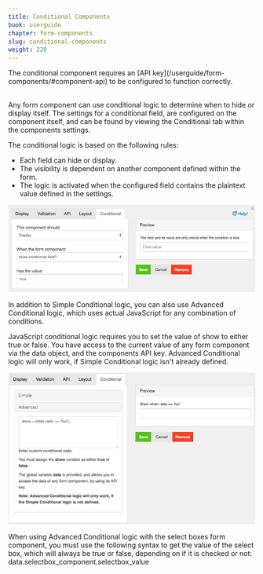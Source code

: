 ```yaml
---
title: Conditional Components
book: userguide
chapter: form-components
slug: conditional-components
weight: 220
---
```

<div class="note" markdown="1">
  The conditional component requires an [API key](/userguide/form-components/#component-api) to be configured to function correctly.
</div><br>


Any form component can use conditional logic to determine when to hide or display itself. The settings for a conditional
field, are configured on the component itself, and can be found by viewing the Conditional tab within the components
settings.

The conditional logic is based on the following rules:

 - Each field can hide or display.
 - The visibility is dependent on another component defined within the form.
 - The logic is activated when the configured field contains the plaintext value defined in the settings.

![](/assets/img/conditional-components.png)

In addition to Simple Conditional logic, you can also use Advanced Conditional logic, which uses actual JavaScript for
any combination of conditions.

JavaScript conditional logic requires you to set the value of show to either true or false. You have access to the
current value of any form component via the data object, and the components API key. Advanced Conditional logic will
only work, if Simple Conditional logic isn't already defined.

![](/assets/img/conditional-components2.png)

<div class="note" markdown="1">
  When using Advanced Conditional logic with the select boxes form component, you must use the following syntax to get
  the value of the select box, which will always be true or false, depending on if it is checked or not:
  data.selectbox_component.selectbox_value
</div><br>
